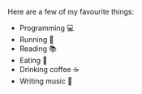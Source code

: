 Here are a few of my favourite things:
* Programming :computer:
* Running :running:
* Reading :books:
* Eating :fork_and_knife:
* Drinking coffee :coffee:
* Writing music :guitar:
